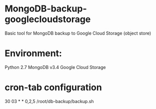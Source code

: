 # MongoDB-backup-googlecloudstorage
Basic tool for MongoDB backup to Google Cloud Storage (object store)

# Environment:
Python 2.7
MongoDB v3.4
Google Cloud Storage


# cron-tab configuration
30 03 * * 0,2,5 /root/db-backup/backup.sh
